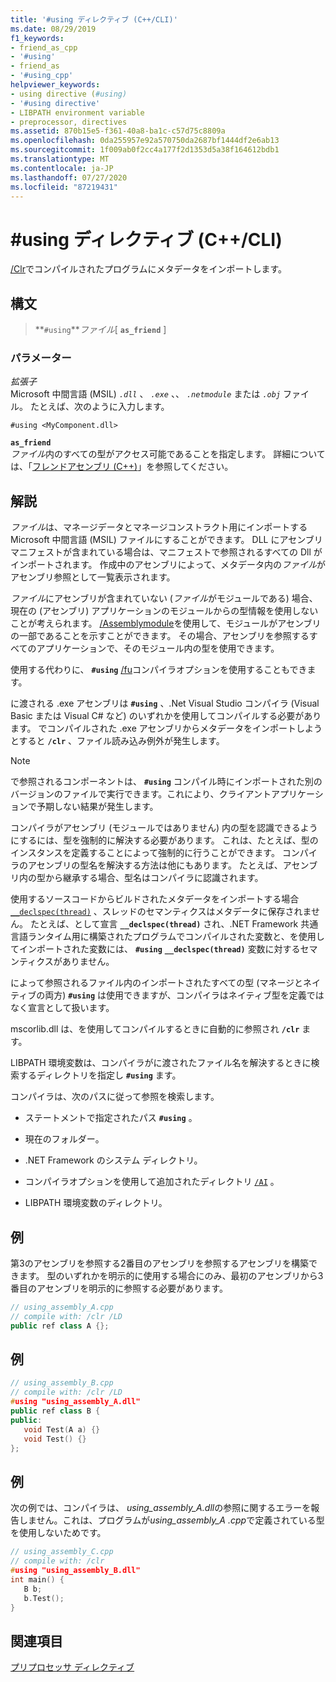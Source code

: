 ```yaml
---
title: '#using ディレクティブ (C++/CLI)'
ms.date: 08/29/2019
f1_keywords:
- friend_as_cpp
- '#using'
- friend_as
- '#using_cpp'
helpviewer_keywords:
- using directive (#using)
- '#using directive'
- LIBPATH environment variable
- preprocessor, directives
ms.assetid: 870b15e5-f361-40a8-ba1c-c57d75c8809a
ms.openlocfilehash: 0da255957e92a570750da2687bf1444df2e6ab13
ms.sourcegitcommit: 1f009ab0f2cc4a177f2d1353d5a38f164612bdb1
ms.translationtype: MT
ms.contentlocale: ja-JP
ms.lasthandoff: 07/27/2020
ms.locfileid: "87219431"
---
```

# <a name="using-directive-ccli"></a>#using ディレクティブ (C++/CLI)

[/Clr](../build/reference/clr-common-language-runtime-compilation.md)でコンパイルされたプログラムにメタデータをインポートします。

## <a name="syntax"></a>構文

> **`#using`***ファイル*[ **`as_friend`** ]

### <a name="parameters"></a>パラメーター

*拡張子*\
Microsoft 中間言語 (MSIL) *`.dll`* 、 *`.exe`* 、、 *`.netmodule`* または *`.obj`* ファイル。 たとえば、次のように入力します。

`#using <MyComponent.dll>`

**`as_friend`**\
*ファイル*内のすべての型がアクセス可能であることを指定します。 詳細については、「[フレンドアセンブリ (C++)](../dotnet/friend-assemblies-cpp.md)」を参照してください。

## <a name="remarks"></a>解説

*ファイル*は、マネージデータとマネージコンストラクト用にインポートする Microsoft 中間言語 (MSIL) ファイルにすることができます。 DLL にアセンブリマニフェストが含まれている場合は、マニフェストで参照されるすべての Dll がインポートされます。 作成中のアセンブリによって、メタデータ内の*ファイル*がアセンブリ参照として一覧表示されます。

*ファイル*にアセンブリが含まれていない (*ファイル*がモジュールである) 場合、現在の (アセンブリ) アプリケーションのモジュールからの型情報を使用しないことが考えられます。 [/Assemblymodule](../build/reference/assemblymodule-add-a-msil-module-to-the-assembly.md)を使用して、モジュールがアセンブリの一部であることを示すことができます。 その場合、アセンブリを参照するすべてのアプリケーションで、そのモジュール内の型を使用できます。

使用する代わりに、 **`#using`** [/fu](../build/reference/fu-name-forced-hash-using-file.md)コンパイラオプションを使用することもできます。

に渡される .exe アセンブリは **`#using`** 、.Net Visual Studio コンパイラ (Visual Basic または Visual C# など) のいずれかを使用してコンパイルする必要があります。  でコンパイルされた .exe アセンブリからメタデータをインポートしようとすると **`/clr`** 、ファイル読み込み例外が発生します。

> [!NOTE]
> で参照されるコンポーネントは、 **`#using`** コンパイル時にインポートされた別のバージョンのファイルで実行できます。これにより、クライアントアプリケーションで予期しない結果が発生します。

コンパイラがアセンブリ (モジュールではありません) 内の型を認識できるようにするには、型を強制的に解決する必要があります。 これは、たとえば、型のインスタンスを定義することによって強制的に行うことができます。 コンパイラのアセンブリの型名を解決する方法は他にもあります。 たとえば、アセンブリ内の型から継承する場合、型名はコンパイラに認識されます。

使用するソースコードからビルドされたメタデータをインポートする場合 [`__declspec(thread)`](../cpp/thread.md) 、スレッドのセマンティクスはメタデータに保存されません。 たとえば、として宣言 **`__declspec(thread)`** され、.NET Framework 共通言語ランタイム用に構築されたプログラムでコンパイルされた変数と、を使用してインポートされた変数には、 **`#using`** **`__declspec(thread)`** 変数に対するセマンティクスがありません。

によって参照されるファイル内のインポートされたすべての型 (マネージとネイティブの両方) **`#using`** は使用できますが、コンパイラはネイティブ型を定義ではなく宣言として扱います。

mscorlib.dll は、を使用してコンパイルするときに自動的に参照され **`/clr`** ます。

LIBPATH 環境変数は、コンパイラがに渡されたファイル名を解決するときに検索するディレクトリを指定し **`#using`** ます。

コンパイラは、次のパスに従って参照を検索します。

- ステートメントで指定されたパス **`#using`** 。

- 現在のフォルダー。

- .NET Framework のシステム ディレクトリ。

- コンパイラオプションを使用して追加されたディレクトリ [`/AI`](../build/reference/ai-specify-metadata-directories.md) 。

- LIBPATH 環境変数のディレクトリ。

## <a name="example"></a>例

第3のアセンブリを参照する2番目のアセンブリを参照するアセンブリを構築できます。 型のいずれかを明示的に使用する場合にのみ、最初のアセンブリから3番目のアセンブリを明示的に参照する必要があります。

```cpp
// using_assembly_A.cpp
// compile with: /clr /LD
public ref class A {};
```

## <a name="example"></a>例

```cpp
// using_assembly_B.cpp
// compile with: /clr /LD
#using "using_assembly_A.dll"
public ref class B {
public:
   void Test(A a) {}
   void Test() {}
};
```

## <a name="example"></a>例

次の例では、コンパイラは、 *using_assembly_A.dll*の参照に関するエラーを報告しません。これは、プログラムが*using_assembly_A .cpp*で定義されている型を使用しないためです。

```cpp
// using_assembly_C.cpp
// compile with: /clr
#using "using_assembly_B.dll"
int main() {
   B b;
   b.Test();
}
```

## <a name="see-also"></a>関連項目

[プリプロセッサ ディレクティブ](../preprocessor/preprocessor-directives.md)

